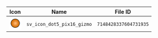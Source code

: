 | Icon | Name | File ID |
| ---  | ---  | ---     |
| ![](sv_icon_dot5_pix16_gizmo.png) | `sv_icon_dot5_pix16_gizmo` | `7148428337604731935` |

